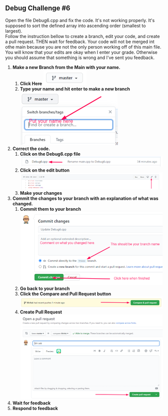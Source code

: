 ## Debug Challenge #6

Open the file Debug6.cpp and fix the code. It's not working properly. 
It's supposed to sort the defined array into ascending order (smallest to largest).  
Follow the instruction bellow to create a branch, edit your code, and create a pull request. THEN wait for feedback. Your code will not be merged int othe main because you are not the only person working off of this main file. You will know that your edits are okay when I enter your grade. Otherwise you should assume that something is wrong and I've sent you feedback.

1. **Make a new Branch from the Main with your name.**
    1. **Click Here**
    ![1](Screenshot1.png)
    1. **Type your name and hit enter to make a new branch**  
    ![2](Screenshot2.png)
1. **Correct the code.**
    1. **Click on the Debug6.cpp file**  
    ![3](Screensho3.png)
    1. **Click on the edit button**  
    ![4](Screenshot4.png)
    1. **Make your changes**
1. **Commit the changes to your branch with an explanation of what was changed.**
    1. **Commit them to your branch**  
    ![5](Screenshot5.png)
    1. **Go back to your branch**  
    1. **Click the Compare and Pull Request button**  
    ![6](Screenshot6.png)
    1. **Create Pull Request**
    ![7](Screenshot7.png)
1. **Wait for feedback**  
1. **Respond to feedback**
